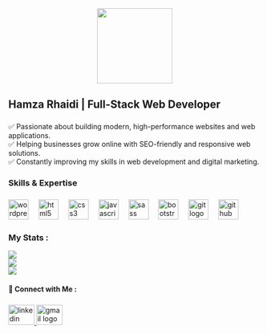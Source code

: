 <div align="center">
  <img height="150" src="https://media3.giphy.com/media/v1.Y2lkPTc5MGI3NjExMmxrbDVwMW4zcHBjaHJndGp6d253eHQ4aDBqMGhscGJoMTluYTZ4ZSZlcD12MV9pbnRlcm5hbF9naWZfYnlfaWQmY3Q9Zw/bGgsc5mWoryfgKBx1u/giphy.gif"  />
</div>

###

<h2 align="left">Hamza Rhaidi | Full-Stack Web Developer</h2>

###

<p align="left">✅ Passionate about building modern, high-performance websites and web applications.<br>✅ Helping businesses grow online with SEO-friendly and responsive web solutions.<br>✅ Constantly improving my skills in web development and digital marketing.</p>

###

<h3 align="left">Skills & Expertise</h3>

###

<div align="left">
  <img src="https://cdn.jsdelivr.net/gh/devicons/devicon/icons/wordpress/wordpress-original.svg" height="40" alt="wordpress logo"  />
  <img width="12" />
  <img src="https://cdn.jsdelivr.net/gh/devicons/devicon/icons/html5/html5-original.svg" height="40" alt="html5 logo"  />
  <img width="12" />
  <img src="https://cdn.jsdelivr.net/gh/devicons/devicon/icons/css3/css3-original.svg" height="40" alt="css3 logo"  />
  <img width="12" />
  <img src="https://cdn.jsdelivr.net/gh/devicons/devicon/icons/javascript/javascript-original.svg" height="40" alt="javascript logo"  />
  <img width="12" />
  <img src="https://cdn.jsdelivr.net/gh/devicons/devicon/icons/sass/sass-original.svg" height="40" alt="sass logo"  />
  <img width="12" />
  <img src="https://cdn.jsdelivr.net/gh/devicons/devicon/icons/bootstrap/bootstrap-original.svg" height="40" alt="bootstrap logo"  />
  <img width="12" />
  <img src="https://cdn.jsdelivr.net/gh/devicons/devicon/icons/git/git-original.svg" height="40" alt="git logo"  />
  <img width="12" />
  <img src="https://cdn.jsdelivr.net/gh/devicons/devicon/icons/github/github-original.svg" height="40" alt="github logo"  />
</div>

###

<h3 align="left">My Stats :</h3>

![](https://github-readme-stats.vercel.app/api?username=hamza-ghaydi&theme=github_dark_dimmed&hide_border=false&include_all_commits=false&count_private=false)<br/>
![](https://nirzak-streak-stats.vercel.app/?user=hamza-ghaydi&theme=github_dark_dimmed&hide_border=false)<br/>
![](https://github-readme-stats.vercel.app/api/top-langs/?username=hamza-ghaydi&theme=github_dark_dimmed&hide_border=false&include_all_commits=false&count_private=false&layout=compact)



<h4 align="left">📩 Connect with Me  :</h4>

###

<div align="left">
  <a href="https://www.linkedin.com/in/hamza-rhaidi-34a59125a/" target="_blank">
    <img src="https://raw.githubusercontent.com/maurodesouza/profile-readme-generator/master/src/assets/icons/social/linkedin/default.svg" width="52" height="40" alt="linkedin logo"  />
  </a>
  <a href="mailto:hamza@controlweb.ma" target="_blank">
    <img src="https://raw.githubusercontent.com/maurodesouza/profile-readme-generator/master/src/assets/icons/social/gmail/default.svg" width="52" height="40" alt="gmail logo"  />
  </a>
</div>



